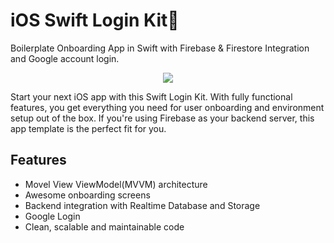 # iOS Swift Login Kit📱

Boilerplate Onboarding App in Swift with Firebase & Firestore Integration and Google account login.

<center>
  <img src=https://user-images.githubusercontent.com/50784573/96113272-eaf08980-0f1e-11eb-9c16-d6d9edb8a819.jpg/>
</center>

<p>
Start your next iOS app with this Swift Login Kit. With fully functional features, you get everything you need for user onboarding and environment setup out of the box. If you're using Firebase as your backend server, this app template is the perfect fit for you.
</p>

## Features

- Movel View ViewModel(MVVM) architecture
- Awesome onboarding screens
- Backend integration with Realtime Database and Storage
- Google Login
- Clean, scalable and maintainable code
